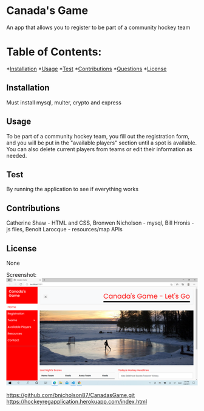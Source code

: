 # Canada's Game

  An app that allows you to register to be part of a community hockey team

  # Table of Contents:
  *[Installation](#installation)
  *[Usage](#usage)
  *[Test](#test)
  *[Contributions](#contributions)
  *[Questions](#questions)
  *[License](#license)
  
  
  ## Installation 
  
  Must install mysql, multer, crypto and express
  
  ## Usage
  
 To be part of a community hockey team, you fill out the registration form, and you will be put in the "available players" section until a spot is available.  You can also delete current players from teams or edit their information as needed.

 ## Test

 By running the application to see if everything works
  
  ## Contributions
  
  Catherine Shaw - HTML and CSS, Bronwen Nicholson - mysql, Bill Hronis - js files, Benoit Larocque - resources/map APIs

  ## License
  
  None

  Screenshot: ![alt text](CanadasGameScreenshot.png)

  https://github.com/bnicholson87/CanadasGame.git
  https://hockeyregapplication.herokuapp.com/index.html